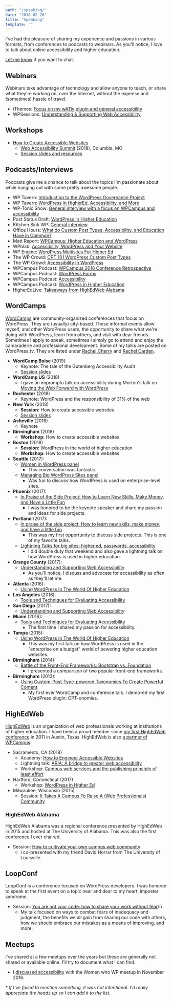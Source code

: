 ```yaml
---
path: "/speaking/"
date: "2018-02-26"
title: "Speaking"
template: ""
---
```

I've had the pleasure of sharing my experience and passions in various formats, from conferences to podcasts to webinars. As you'll notice, I love to talk about online accessibility and higher education.

[Let me know](/contact/) if you want to chat.

## Webinars

Webinars take advantage of technology and allow anyone to teach, or share what they're working on, over the Internet, without the expense and (sometimes) hassle of travel.

* iThemes: [Focus on my wA11y plugin and general accessibility](https://training.ithemes.com/webinar/plugin-focus-wa11y/)
* WPSessions: [Understanding & Supporting Web Accessibility](https://wpsessions.com/sessions/understanding-supporting-web-accessibility/)

## Workshops

* [How to Create Accessible Websites](http://webaccessibilitysummit.org/schedule/how-to-create-accessible-websites/)
    * [Web Accessibility Summit](http://webaccessibilitysummit.org/) (2018), Columbia, MO
    * [Session slides and resources](/web-a11y-summit-2018/)

## Podcasts/Interviews

Podcasts give me a chance to talk about the topics I'm passionate about while hanging out with some pretty awesome people.

* WP Tavern: [Introduction to the WordPress Governance Project](https://wptavern.com/wpweekly-episode-344-introduction-to-the-wordpress-governance-project)
* WP Tavern: [WordPress in HigherEd, Accessibility, and More](https://wptavern.com/wpweekly-episode-301-wordpress-in-highered-accessibility-and-more-with-rachel-cherry)
* WP-Tonic Show: [General interview with a focus on WPCampus and accessibility](https://www.wp-tonic.com/podcast/259-wp-tonic-show-special-guest-rachel-cherry-wpcampus/)
* Post Status Draft: [WordPress in Higher Education](https://poststatus.com/wordpress-higher-education-rachel-cherry-draft-podcast/)
* Kitchen Sink WP: [General interview](https://kitchensinkwp.com/podcast-e182-this-week-i-interview-rachel-cherry/)
* Office Hours: [What do Custom Post Types, Accessibility, and Education Have in Common?](https://officehours.fm/podcast/60-2/)
* Matt Report: [WPCampus: Higher Education and WordPress](https://mattreport.com/wpcampus-higher-education-and-wordpress/)
* WPblab: [Accessibility, WordPress and Your Website](https://www.wpwatercooler.com/video/a11y-wordpress-website-wrachel-carden-bamadesigner-wpblab/)
* WP Engine: [WordPress Multisites For Higher Ed](https://www.youtube.com/watch?v=xbUVQISkJHY)
* The WP Crowd: [CPT 101 WordPress Custom Post Types](https://www.thewpcrowd.com/podcast/episode-012-cpt-101-wordpress-custom-post-types/)
* The WP Crowd: [Accessibility In WordPress](https://www.thewpcrowd.com/podcast/episode-006-accessibility-in-wordpress/)
* WPCampus Podcast: [WPCampus 2016 Conference Retrospective](https://www.wpcampus.org/podcast/wpcampus-2016-retrospective/)
* WPCampus Podcast: [WordPress Forms](https://www.wpcampus.org/podcast/wordpress-forms/)
* WPCampus Podcast: [Accessibility](https://www.wpcampus.org/podcast/accessibility/)
* WPCampus Podcast: [WordPress in Higher Education](https://www.wpcampus.org/podcast/wordpress-in-higher-education/)
* HigherEdLive: [Takeaways from HighEdWeb Alabama](http://higheredlive.com/highedweb-alabama/)

## WordCamps

[WordCamps](https://central.wordcamp.org/) are community-organized conferences that focus on WordPress. They are (usually) city-based. These informal events allow myself, and other WordPress users, the opportunity to share what we're doing with WordPress, learn from others, and visit with dear friends. Sometimes I apply to speak, sometimes I simply go to attend and enjoy the camaraderie and professional development. Some of my talks are posted on WordPress.tv. They are listed under [Rachel Cherry](https://wordpress.tv/speakers/rachel-cherry/) and [Rachel Carden](https://wordpress.tv/speakers/rachel-carden/).

* **WordCamp Boise** (2019)
    * Keynote: The tale of the Gutenberg Accessibility Audit
    * [Session slides](../presentations/wordcamp-boise-tale-of-the-gutenberg-audit.pdf)
* **WordCamp US** (2018)
    * I gave an impromptu talk on accessibility during Morten's talk on [Moving the Web Forward with WordPress](https://wordpress.tv/2018/12/30/morten-rand-hendriksen-moving-the-web-forward-with-wordpress/)
* **Rochester** (2018)
    * Keynote: WordPress and the responsibility of 31% of the web
* **New York** (2018)
    * **Session:** How to create accessible websites
    * [Session slides](https://bamadesigner.com/wcnyc/)
* **Asheville** (2018)
    * Keynote
* **Birmingham** (2018)
    * **Workshop:** How to create accessible websites
* **Boston** (2018)
    * **Session:** WordPress in the world of higher education
    * **Workshop:** How to create accessible websites
* **Seattle** (2017):
    * [Women in WordPress panel](https://2017.seattle.wordcamp.org/session/women-in-wordpress-panel/)
        * This conversation was fantastic.
    * [Managing Big WordPress Sites panel](https://2017.seattle.wordcamp.org/session/managing-big-wordpress-sites/)
        * Was fun to discuss how WordPress is used on enterprise-level sites.
* **Phoenix** (2017):
    * [In Praise of the Side Project: How to Learn New Skills, Make Money, and Have a Little Fun](https://2017.phoenix.wordcamp.org/session/in-praise-of-the-side-project-how-to-learn-new-skills-make-money-and-have-a-little-fun/)
        * I was honored to be the keynote speaker and share my passion and ideas for side projects.
* **Portland** (2017):
    * [In praise of the side project: How to learn new skills, make money, and have a little fun](https://2017.portland.wordcamp.org/session/in-praise-of-the-side-project-how-to-learn-new-skills-make-money-and-have-a-little-fun)
        * This was my first opportunity to discuss side projects. This is one of my favorite talks.
    * [Lightning Talks for big sites: higher ed, passwords, accessibility](https://2017.portland.wordcamp.org/session/lightning-talks)
        * I did double duty that weekend and also gave a lightning talk on how WordPress is used in higher education.
* **Orange County** (2017):
    * [Understanding and Supporting Web Accessibility](https://2017.oc.wordcamp.org/sessions/#wcorg-session-981)
        * As you'll notice, I discuss and advocate for accessibility as often as they'll let me.
* **Atlanta** (2016):
    * [Using WordPress in The World Of Higher Education](https://2016.atlanta.wordcamp.org/session/using-wordpress-in-the-world-of-higher-education/)
* **Los Angeles** (2016):
    * [Tools and Techniques for Evaluating Accessibility](https://2016.la.wordcamp.org/session/tools-and-techniques-for-evaluating-accessibility/)
* **San Diego** (2017):
    * [Understanding and Supporting Web Accessibility](https://2017.sandiego.wordcamp.org/session/understanding-and-supporting-web-accessibility/)
* **Miami** (2016):
    * [Tools and Techniques for Evaluating Accessibility](https://2016.miami.wordcamp.org/session/tools-and-techniques-for-evaluating-accessibility/)
        * The first time I shared my passion for accessibility.
* **Tampa** (2015):
    * [Using WordPress in The World Of Higher Education](https://2015.tampa.wordcamp.org/session/using-wordpress-in-the-world-of-higher-education/)
        * This was my first talk on how WordPress is used in the "enterprise on a budget" world of powering higher education websites.
* **Birmingham** (2014):
    * [Battle of the Front-End Frameworks: Bootstrap vs. Foundation](https://2014.birmingham.wordcamp.org/session/battle-of-the-front-end-frameworks-bootstrap-vs-foundation/)
        * I presented a comparison of two popular front-end frameworks.
* **Birmingham** (2013):
    * [Using Custom-Post-Type-powered Taxonomies To Create Powerful Content](https://2013.birmingham.wordcamp.org/session/by-their-powers-combined-using-custom-post-type-powered-taxonomies-to-create-powerful-content/)
        * My first ever WordCamp and conference talk. I demo-ed my first WordPress plugin: CPT-onomies.

## HighEdWeb

[HighEdWeb](https://www.highedweb.org/) is an organization of web professionals working at institutions of higher education. I have been a proud member since [my first HighEdWeb conference](http://2011.highedweb.org/) in 2011 in Austin, Texas. HighEdWeb is also [a partner of WPCampus](http://www.wpcampus.org/about/partners/).

* Sacramento, CA (2018)
    * Academy: [How to Engineer Accessible Websites](https://technical.highedweb.org/schedule/how-to-engineer-accessible-websites/)
    * Lightning talk: [ARIA: A bridge to greater web accessibility](https://bamadesigner.com/what-is-aria/)
    * Workshop: [Campus web services and the publishing principle of least effort](https://2018.highedweb.org/session/campus-web-services-and-the-publishing-principle-of-least-effort/)
* Hartford, Connecticut (2017)
    * Workshop: [WordPress in Higher Ed](https://2017.highedweb.org/schedule/#WRK4)
* Milwaukee, Wisconsin (2015)
    * Session: [It Takes A Campus To Raise A (Web Professionals) Community](https://2015.highedweb.org/schedule/)

### HighEdWeb Alabama

HighEdWeb Alabama was a regional conference presented by HighEdWeb in 2015 and hosted at The University of Alabama. This was also the first conference I ever chaired.

* Session: [How to cultivate your own campus web community](https://al15.highedweb.org/schedule/campus-web-community/)
    * I co-presented with my friend David Horrar from The University of Louisville.

## LoopConf

LoopConf is a conference focused on WordPress developers. I was honored to speak at the first event on a topic near and dear to my heart: imposter syndrome.

* Session: [You are not your code: how to share your work without fear](https://2017.loopconf.com/talk/stop-giving-fck-people-think-code/)\n
    * My talk focused on ways to combat fears of inadequacy and judgment, the benefits we all gain from sharing our code with others, how we should embrace our mistakes as a means of improving, and more.

## Meetups

I've shared at a few meetups over the years but these are generally not shared or available online. I'll try to document what I can find.

* I [discussed accessibility](https://womenwhowp.org/rachel-carden-shares-a11y-guidelines-with-women-who-wp/) with the Women who WP meetup in November 2016.

_* If I've failed to mention something, it was not intentional. I'd really appreciate the heads up so I can add it to the list._